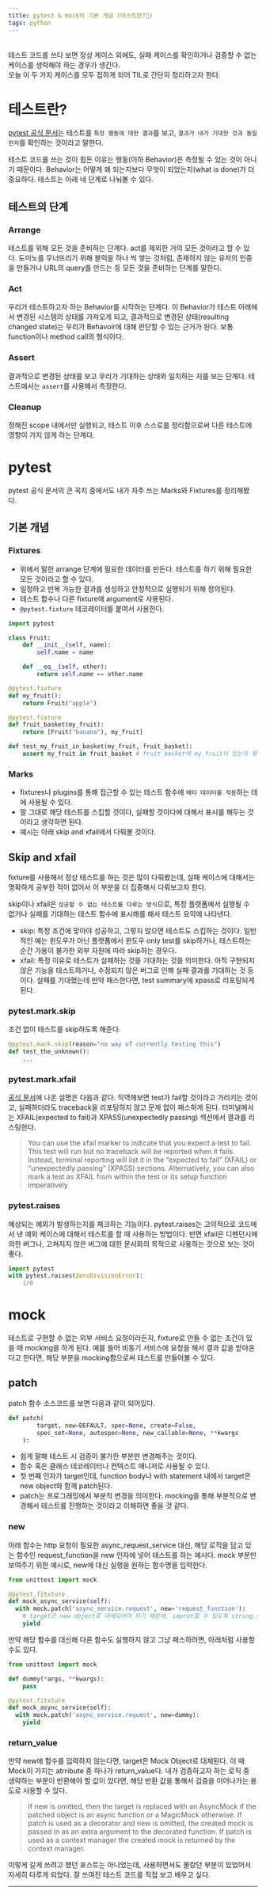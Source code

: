 ```yaml
---
title: pytest & mock의 기본 개념 (테스트란?🤔)
tags: python
---
```


<br/>
테스트 코드를 쓰다 보면 정상 케이스 외에도, 실패 케이스를 확인하거나 검증할 수 없는 케이스를 생략해야 하는 경우가 생긴다.<br/>
오늘 이 두 가지 케이스를 모두 접하게 되어 TIL로 간단히 정리하고자 한다.

<!--more-->

# 테스트란?
[pytest 공식 문서](https://docs.pytest.org/en/6.2.x/fixture.html#fixture)는
테스트를 `특정 행동에 대한 결과`를 보고, `결과가 내가 기대한 것과 동일한지`를 확인하는 것이라고 말한다.

테스트 코드를 쓰는 것이 힘든 이유는 행동(이하 Behavior)은 측정될 수 있는 것이 아니기 때문이다. Behavior는 어떻게 왜 되는지보다 무엇이 되었는지(what is done)가 더 중요하다.  테스트는 아래 네 단계로 나눠볼 수 있다.

## 테스트의 단계

### Arrange
테스트를 위해 모든 것을 준비하는 단계다. act를 제외한 거의 모든 것이라고 할 수 있다. 도미노를 무너뜨리기 위해 블럭을 하나 씩 쌓는 것처럼,
존재하지 않는 유저의 인증을 만들거나 URL의 query를 만드는 등 모든 것을 준비하는 단계를 말한다.

### Act

우리가 테스트하고자 하는 Behavior를 시작하는 단계다. 이 Behavior가 테스트 아래에서 변경된 시스템의 상태를 가져오게 되고,
결과적으로 변경된 상태(resulting changed state)는 우리가 Behavoir에 대해 판단할 수 있는 근거가 된다. 보통 function이나 method call의 형식이다.

### Assert

결과적으로 변경된 상태를 보고 우리가 기대하는 상태와 일치하는 지를 보는 단계다. 테스트에서는 `assert`를 사용해서 측정한다.

### Cleanup

정해진 scope 내에서만 실행되고, 테스트 이후 스스로를 정리함으로써 다른 테스트에 영향이 가지 않게 하는 단계다.

# pytest
pytest 공식 문서의 큰 꼭지 중에서도 내가 자주 쓰는 Marks와 Fixtures를 정리해봤다.

## 기본 개념
### Fixtures

- 위에서 말한 arrange 단계에 필요한 데이터를 만든다. 테스트를 하기 위해 필요한 모든 것이라고 할 수 있다.
- 일정하고 반복 가능한 결과를 생성하고 안정적으로 실행되기 위해 정의된다.
- 테스트 함수나 다른 fixture에 argument로 사용된다.
- `@pytest.fixture` 데코레이터를 붙여서 사용한다.

```python
import pytest

class Fruit:
    def __init__(self, name):
        self.name = name

    def __eq__(self, other):
        return self.name == other.name

@pytest.fixture
def my_fruit():
    return Fruit("apple")

@pytest.fixture
def fruit_basket(my_fruit):
    return [Fruit("banana"), my_fruit]

def test_my_fruit_in_basket(my_fruit, fruit_basket):
    assert my_fruit in fruit_basket # fruit_basket에 my_fruit이 있는지 확인하기 위해 fixture를 만든 것.
```

### Marks
- fixtures나 plugins를 통해 접근할 수 있는 테스트 함수에 `메타 데이터를 적용`하는 데에 사용될 수 있다.
- 말 그대로 해당 테스트를 스킵할 것이다, 실패할 것이다에 대해서 표시를 해두는 것이라고 생각하면 된다.
- 예시는 아래 skip and xfail에서 다뤄볼 것이다.

## Skip and xfail

fixture를 사용해서 정상 테스트를 하는 것은 많이 다뤄봤는데, 실패 케이스에 대해서는 명확하게 공부한 적이 없어서 이 부분을 더 집중해서 다뤄보고자 한다.

skip이나 xfail은 `성공할 수 없는 테스트를 다루는 방식`으로, 특정 플랫폼에서 실행될 수 없거나 실패를 기대하는 테스트 함수에 표시해를 해서 테스트 요약에 나타낸다.

- skip: 특정 조건에 맞아야 성공하고, 그렇지 않으면 테스트도 스킵하는 것이다. 일반적인 예는 윈도우가 아닌 플랫폼에서 윈도우 only test를 skip하거나, 테스트하는 순간 가용이 불가한 외부 자원에 따라 skip하는 경우다.
- xfail: 특정 이유로 테스트가 실패하는 것을 기대하는 것을 의미한다. 아직 구현되지 않은 기능을 테스트하거나, 수정되지 않은 버그로 인해 실패 결과를 기대하는 것 등이다. 실패를 기대했는데 만약 패스한다면, test summary에 xpass로 리포팅되게 된다.

### pytest.mark.skip
조건 없이 테스트를 skip하도록 해준다.

```python
@pytest.mark.skip(reason="no way of currently testing this")
def test_the_unknown():
    ...
```

### pytest.mark.xfail

[공식 문서](https://docs.pytest.org/en/6.2.x/skipping.html#xfail-mark-test-functions-as-expected-to-fail)에 나온 설명은 다음과 같다. 직역해보면
test가 fail할 것이라고 가리키는 것이고, 실패하더라도 traceback을 리포팅하지 않고 문제 없이 패스하게 된다. 터미널에서는 XFAIL(expected to fail)과 XPASS(unexpectedly passing) 섹션에서 결과를 리스팅한다.

>You can use the xfail marker to indicate that you expect a test to fail.
>This test will run but no traceback will be reported when it fails.
>Instead, terminal reporting will list it in the “expected to fail” (XFAIL) or “unexpectedly passing” (XPASS) sections.
>Alternatively, you can also mark a test as XFAIL from within the test or its setup function imperatively

### pytest.raises

예상되는 예외가 발생하는지를 체크하는 기능이다. pytest.raises는 고의적으로 코드에서 낸 예외 케이스에 대해서 테스트를 할 때 사용하는 방법이다.
반면 xfail은 디펜던시에 의한 버그나, 고쳐지지 않은 버그에 대한 문서화의 목적으로 사용하는 것으로 보는 것이 좋다.

```python
import pytest
with pytest.raises(ZeroDivisionError):
    1/0
```


# mock

테스트로 구현할 수 없는 외부 서비스 요청이라든지, fixture로 만들 수 없는 조건이 있을 때 mocking을 하게 된다.
예를 들어 비동기 서비스에 요청을 해서 결과 값을 받아온다고 한다면, 해당 부분을 mocking함으로써 테스트를 만들어볼 수 있다.

## patch

patch 함수 소스코드를 보면 다음과 같이 되어있다.

```python
def patch(
        target, new=DEFAULT, spec=None, create=False,
        spec_set=None, autospec=None, new_callable=None, **kwargs
    ):
```

- 쉽게 말해 테스트 시 검증이 불가한 부분만 변경해주는 것이다.
- 함수 혹은 클래스 데코레이터나 컨텍스트 매니저로 사용될 수 있다.
- 첫 번째 인자가 target인데, function body나 with statement 내에서 target은 new object와 함께 patch된다.
- patch는 프로그래밍에서 부분적 변경을 의미한다. mocking을 통해 부분적으로 변경해서 테스트를 진행하는 것이라고 이해하면 좋을 것 같다.

### new
아래 함수는 http 요청이 필요한 async_request_service 대신, 해당 로직을 담고 있는 함수인 request_function을 new 인자에 넣어 테스트를 하는 예시다.
mock 부분만 보여주기 위한 예시로, new에 대신 실행을 원하는 함수명을 입력한다.

```python
from unittest import mock

@pytest.fitxture
def mock_async_service(self):
  with mock.patch('async_service.request', new='request_function'):
    # target은 new object로 대체되어야 하기 떄문에, improt할 수 있도록 string.string.string 형식으로 입력해야 한다.
    yield
```

만약 해당 함수를 대신해 다른 함수도 실행하지 않고 그냥 패스하려면, 아래처럼 사용할 수도 있다.

```python
from unittest import mock

def dummy(*args, **kwargs):
    pass

@pytest.fitxture
def mock_async_service(self):
  with mock.patch('async_service.request', new=dummy):
    yield
```

### return_value
만약 new에 함수를 입력하지 않는다면, target은 Mock Object로 대체된다. 이 때 Mock이 가지는 atrribute 중 하나가 return_value다.
내가 검증하고자 하는 로직 중 생략하는 부분이 반환해야 할 값이 있다면, 해당 반환 값을 통해서 검증을 이어나가는 용도로 사용할 수 있다.

>If new is omitted, then the target is replaced with an
    AsyncMock if the patched object is an async function or a
    MagicMock otherwise. If patch is used as a decorator and new is
    omitted, the created mock is passed in as an extra argument to the
    decorated function. If patch is used as a context manager the created
    mock is returned by the context manager.


이렇게 길게 쓰려고 했던 포스트는 아니었는데, 사용하면서도 몰랐던 부분이 있었어서 자세히 다루게 되었다.
잘 쓰여진 테스트 코드를 직접 보고 배우고 싶다.

---
